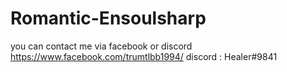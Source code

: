 # Romantic-Ensoulsharp
you can contact me via facebook or discord
https://www.facebook.com/trumtlbb1994/
discord : Healer#9841
